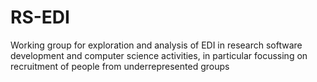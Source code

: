 # RS-EDI
Working group for exploration and analysis of EDI in research software development and computer science activities, in particular focussing on recruitment of people from underrepresented groups
